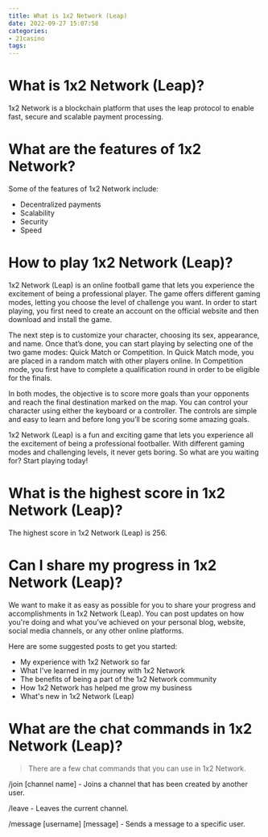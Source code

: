 ```yaml
---
title: What is 1x2 Network (Leap)
date: 2022-09-27 15:07:58
categories:
- 21casino
tags:
---
```



# What is 1x2 Network (Leap)?

1x2 Network is a blockchain platform that uses the leap protocol to enable fast, secure and scalable payment processing.

# What are the features of 1x2 Network?

Some of the features of 1x2 Network include:

- Decentralized payments
- Scalability
- Security
- Speed

# How to play 1x2 Network (Leap)?

1x2 Network (Leap) is an online football game that lets you experience the excitement of being a professional player. The game offers different gaming modes, letting you choose the level of challenge you want. In order to start playing, you first need to create an account on the official website and then download and install the game.

The next step is to customize your character, choosing its sex, appearance, and name. Once that’s done, you can start playing by selecting one of the two game modes: Quick Match or Competition. In Quick Match mode, you are placed in a random match with other players online. In Competition mode, you first have to complete a qualification round in order to be eligible for the finals.

In both modes, the objective is to score more goals than your opponents and reach the final destination marked on the map. You can control your character using either the keyboard or a controller. The controls are simple and easy to learn and before long you’ll be scoring some amazing goals.

1x2 Network (Leap) is a fun and exciting game that lets you experience all the excitement of being a professional footballer. With different gaming modes and challenging levels, it never gets boring. So what are you waiting for? Start playing today!

# What is the highest score in 1x2 Network (Leap)?

The highest score in 1x2 Network (Leap) is 256.

# Can I share my progress in 1x2 Network (Leap)?

We want to make it as easy as possible for you to share your progress and accomplishments in 1x2 Network (Leap). You can post updates on how you're doing and what you've achieved on your personal blog, website, social media channels, or any other online platforms.

Here are some suggested posts to get you started:

* My experience with 1x2 Network so far
* What I've learned in my journey with 1x2 Network
* The benefits of being a part of the 1x2 Network community
* How 1x2 Network has helped me grow my business
* What's new in 1x2 Network (Leap)

# What are the chat commands in 1x2 Network (Leap)?

> There are a few chat commands that you can use in 1x2 Network.

/join [channel name] - Joins a channel that has been created by another user.

/leave - Leaves the current channel.

/message [username] [message] - Sends a message to a specific user.